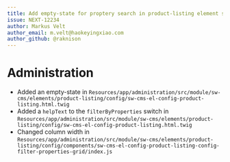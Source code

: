 ```yaml
---
title: Add empty-state for proptery search in product-listing element settings
issue: NEXT-12234
author: Markus Velt
author_email: m.velt@haokeyingxiao.com 
author_github: @raknison
---
```

# Administration
* Added an empty-state in `Resources/app/administration/src/module/sw-cms/elements/product-listing/config/sw-cms-el-config-product-listing.html.twig`
* Added a `helpText` to the `filterByProperties` switch in `Resources/app/administration/src/module/sw-cms/elements/product-listing/config/sw-cms-el-config-product-listing.html.twig`
* Changed column width in `Resources/app/administration/src/module/sw-cms/elements/product-listing/config/components/sw-cms-el-config-product-listing-config-filter-properties-grid/index.js`
